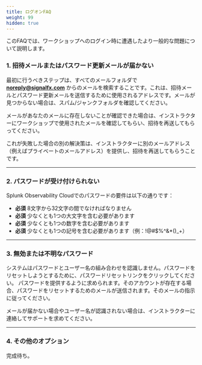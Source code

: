 ```yaml
---
title: ログオンFAQ
weight: 99
hidden: true
---
```


このFAQでは、ワークショップへのログイン時に遭遇したより一般的な問題について説明します。

### 1. 招待メールまたはパスワード更新メールが届かない

最初に行うべきステップは、すべてのメールフォルダで **<noreply@signalfx.com>** からのメールを検索することです。これは、招待メールとパスワード更新メールを送信するために使用されるアドレスです。メールが見つからない場合は、スパム/ジャンクフォルダを確認してください。

メールがあなたのメールに存在しないことが確認できた場合は、インストラクターにワークショップで使用されたメールを確認してもらい、招待を再送してもらってください。

これが失敗した場合の別の解決策は、インストラクターに別のメールアドレス（例えばプライベートのメールアドレス）を提供し、招待を再送してもらうことです。

---

### 2. パスワードが受け付けられない

Splunk Observability Cloudでのパスワードの要件は以下の通りです：

* **必須** 8文字から32文字の間でなければなりません
* **必須** 少なくとも1つの大文字を含む必要があります
* **必須** 少なくとも1つの数字を含む必要があります
* **必須** 少なくとも1つの記号を含む必要があります（例：!@#$%^&*()_+）

---

### 3. 無効または不明なパスワード

システムはパスワードとユーザー名の組み合わせを認識しません。パスワードをリセットしようとするために、パスワードリセットリンクをクリックしてください。
パスワードを提供するように求められます。そのアカウントが存在する場合、パスワードをリセットするためのメールが送信されます。そのメールの指示に従ってください。

メールが届かない場合やユーザー名が認識されない場合は、インストラクターに連絡してサポートを求めてください。

---

### 4. その他のオプション

完成待ち。
